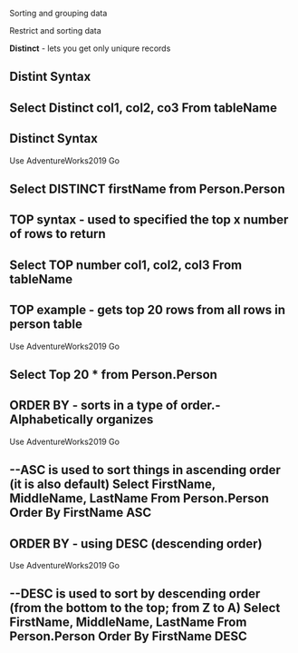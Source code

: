 Sorting and grouping data

Restrict and sorting data

**Distinct** - lets you get only uniqure records

**Distint Syntax**
--------------------------------------------------
Select Distinct col1, col2, co3 From tableName
---------------------------------------------------

**Distinct Syntax**
--------------------------------------------------
Use AdventureWorks2019
Go

Select DISTINCT firstName from Person.Person
--------------------------------------------------


**TOP syntax** - used to specified the top x number of rows to return
--------------------------------------------------
Select TOP number col1, col2, col3 From tableName
--------------------------------------------------



**TOP example** - gets top 20 rows from all rows in person table
--------------------------------------------------
Use AdventureWorks2019
Go

Select Top 20  * from Person.Person
--------------------------------------------------




**ORDER BY** - sorts in a type of order.- Alphabetically organizes
---------------------------------------------------
Use AdventureWorks2019
Go

--ASC is used to sort things in ascending order (it is also default)
Select FirstName, MiddleName, LastName 
From Person.Person Order By FirstName ASC
---------------------------------------------------


**ORDER BY** - using DESC (descending order)
---------------------------------------------------
Use AdventureWorks2019
Go


--DESC is used to sort by descending order (from the bottom to the top; from Z to A)
Select FirstName, MiddleName, LastName 
From Person.Person Order By FirstName DESC
---------------------------------------------------